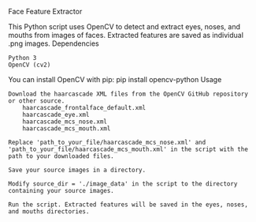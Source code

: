 Face Feature Extractor

This Python script uses OpenCV to detect and extract eyes, noses, and mouths from images of faces. Extracted features are saved as individual .png images.
Dependencies

    Python 3
    OpenCV (cv2)

You can install OpenCV with pip: pip install opencv-python
Usage

    Download the haarcascade XML files from the OpenCV GitHub repository or other source.
        haarcascade_frontalface_default.xml
        haarcascade_eye.xml
        haarcascade_mcs_nose.xml
        haarcascade_mcs_mouth.xml

    Replace 'path_to_your_file/haarcascade_mcs_nose.xml' and 'path_to_your_file/haarcascade_mcs_mouth.xml' in the script with the path to your downloaded files.

    Save your source images in a directory.

    Modify source_dir = './image_data' in the script to the directory containing your source images.

    Run the script. Extracted features will be saved in the eyes, noses, and mouths directories.
